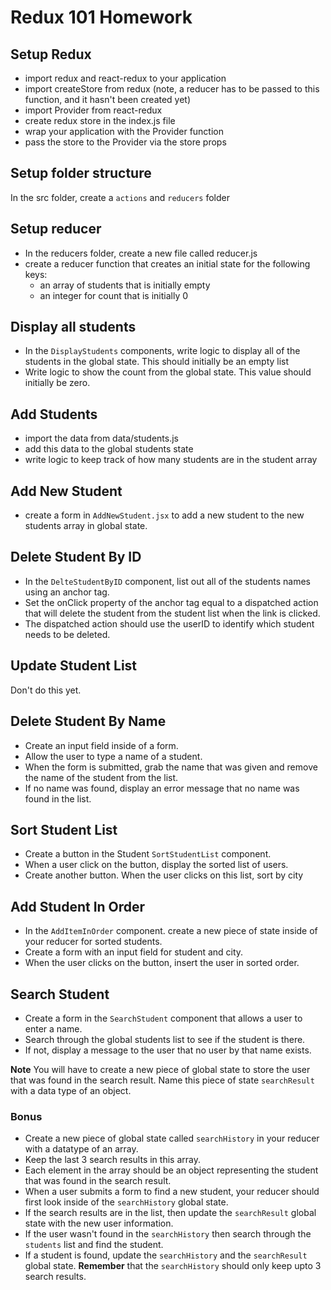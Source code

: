 # Redux 101 Homework

## Setup Redux
- import redux and react-redux to your application
- import createStore from redux (note, a reducer has to be passed to this function, and it hasn't been created yet)
- import Provider from react-redux
- create redux store in the index.js file 
- wrap your application with the Provider function 
- pass the store to the Provider via the store props

## Setup folder structure

In the src folder, create a `actions` and `reducers` folder 

## Setup reducer 
- In the reducers folder, create a new file called reducer.js 
- create a reducer function that creates an initial state for the following keys:
    - an array of students that is initially empty
    - an integer for count that is initially 0

## Display all students
- In the `DisplayStudents` components, write logic to display all of the students in the global state. This should initially be an empty list
- Write logic to show the count from the global state. This value should initially be zero.

## Add Students

- import the data from data/students.js 
- add this data to the global students state 
- write logic to keep track of how many students are in the student array

## Add New Student 

- create a form in `AddNewStudent.jsx` to add a new student to the new students array in global state.

## Delete Student By ID

- In the `DelteStudentByID` component, list out all of the students names using an anchor tag.  
- Set the onClick property of the anchor tag equal to a dispatched action that will delete the student from the student list when the link is clicked.  
- The dispatched action should use the userID to identify which student needs to be deleted.

## Update Student List

Don't do this yet. 

## Delete Student By Name

- Create an input field inside of a form. 
- Allow the user to type a name of a student. 
- When the form is submitted, grab the name that was given and remove the name of the student from the list.  
- If no name was found, display an error message that no name was found in the list. 

## Sort Student List

- Create a button in the Student `SortStudentList` component.  
- When a user click on the button, display the sorted list of users.
- Create another button.  When the user clicks on this list, sort by city

## Add Student In Order 

- In the `AddItemInOrder` component. create a new piece of state inside of your reducer for sorted students. 
- Create a form with an input field for student and city.  
- When the user clicks on the button, insert the user in sorted order.  

## Search Student

- Create a form in the `SearchStudent` component that allows a user to enter a name.
- Search through the global students list to see if the student is there.  
- If not, display a message to the user that no user by that name exists.

**Note** You will have to create a new piece of global state to store the user that was found in the search result. Name this piece of state `searchResult` with a data type of an object.   

### Bonus 

- Create a new piece of global state called `searchHistory` in your reducer with a datatype of an array. 
- Keep the last 3 search results in this array.  
- Each element in the array should be an object representing the student that was found in the search result.  
- When a user submits a form to find a new student, your reducer should first look inside of the `searchHistory` global state.  
- If the search results are in the list, then update the  `searchResult` global state with the new user information. 
- If the user wasn't found in the `searchHistory` then search through the `students` list and find the student.  
- If a student is found, update the `searchHistory` and the `searchResult` global state. **Remember** that the `searchHistory` should only keep upto 3 search results. 

